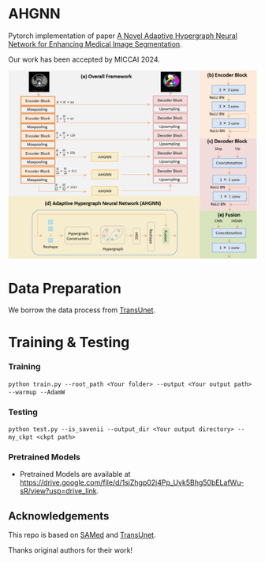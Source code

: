 

# AHGNN

Pytorch implementation of paper [A Novel Adaptive Hypergraph Neural Network for Enhancing Medical Image Segmentation](https://papers.miccai.org/miccai-2024/paper/2689_paper.pdf).

Our work has been accepted by MICCAI 2024.


![overview](https://github.com/11yxk/AHGNN/blob/main/overview.png)
# Data Preparation
We borrow the data process from [TransUnet](https://github.com/Beckschen/TransUNet).

# Training & Testing

### Training
```
python train.py --root_path <Your folder> --output <Your output path> --warmup --AdamW 
```
### Testing

```
python test.py --is_savenii --output_dir <Your output directory> --my_ckpt <ckpt path>
```

### Pretrained Models

- Pretrained Models are available at https://drive.google.com/file/d/1sjZhgp02j4Pp_Uvk5Bhg50bELafWu-sR/view?usp=drive_link.


## Acknowledgements

This repo is based on [SAMed](https://github.com/hitachinsk/SAMed) and [TransUnet](https://github.com/Beckschen/TransUNet).

Thanks original authors for their work!
